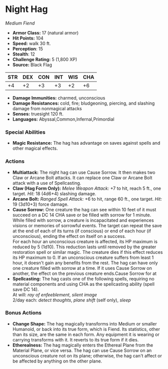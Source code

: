 # Night Hag

*Medium* *Fiend*

- **Armor Class:** 17 (natural armor)
- **Hit Points:** 104 
- **Speed:** walk 30 ft.
- **Perception**: 15
- **Stealth**: 12
- **Challenge Rating:** 5 (1,800 XP)
- **Source:** Black Flag

| STR | DEX | CON | INT | WIS | CHA |
| --- | --- | --- | --- | --- | --- |
| +4 | +2 | +3 | +3 | +2 | +6 |

- **Damage Immunities:** charmed, unconscious
- **Damage Resistances:** cold, fire; bludgeoning, piercing, and slashing damage from nonmagical attacks
- **Senses:** truesight 120 ft.
- **Languages:** Abyssal,Common,Infernal,Primordial

### Special Abilities

- **Magic Resistance:** The hag has advantage on saves against spells and other magical effects.

### Actions

- **Multiattack:** The night hag can use Cause Sorrow. It then makes two Claw or Arcane Bolt attacks. It can replace one Claw or Arcane Bolt attack with a use of Spellcasting.
- **Claw (Hag Form Only):** _Melee Weapon Attack:_ +7 to hit, reach 5 ft., one target. _Hit:_ 18 (4d6+4) slashing damage.
- **Arcane Bolt:** _Ranged Spell Attack:_ +6 to hit, range 60 ft., one target. _Hit:_ 19 (3d10+3) force damage.
- **Cause Sorrow:** One creature the hag can see within 10 feet of it must succeed on a DC 14 CHA save or be filled with sorrow for 1 minute. While filled with sorrow, a creature is incapacitated and experiences visions or memories of sorrowful events. The target can repeat the save at the end of each of its turns (if conscious) or end of each hour (if unconscious), ending the effect on itself on a success.<br>For each hour an unconscious creature is affected, its HP maximum is reduced by 5 (1d10). This reduction lasts until removed by the greater restoration spell or similar magic. The creature dies if this effect reduces its HP maximum to 0. If an unconscious creature suffers from least 1 hour, it doesn't gain any benefits from the rest. The hag can have only one creature filled with sorrow at a time. If it uses Cause Sorrow on another, the effect on the previous creature ends.Cause Sorrow for at
- **Spellcasting:** The hag casts one of the following spells, requiring no material components and using CHA as the spellcasting ability (spell save DC 14).<br>At will: _ray of enfeeblement_, _silent image_<br>2/day each: _detect thoughts_, _plane shift_ (self only), _sleep_

### Bonus Actions

- **Change Shape:** The hag magically transforms into Medium or smaller Humanoid, or back into its true form, which is Fiend. Its statistics, other than its size, are the same in each form. Any equipment it is wearing or carrying transforms with it. It reverts to its true form if it dies.
- **Etherealness:** The hag magically enters the Ethereal Plane from the Material Plane, or vice versa. The hag can use Cause Sorrow on an unconscious creature not on its plane; otherwise, the hag can't affect or be affected by anything on the other plane.
